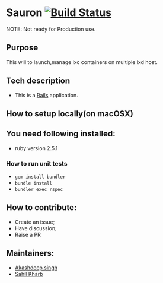 # Sauron [![Build Status](https://travis-ci.org/alexis-lxc/sauron.svg?branch=master)](https://travis-ci.org/alexis-lxc/sauron)

NOTE: Not ready for Production use.

## Purpose 

This will to launch,manage lxc containers on multiple lxd host.

## Tech description

* This is a [Rails](http://rubyonrails.org/) application.


## How to setup locally(on macOSX)

## You need following installed:

* ruby version 2.5.1

### How to run unit tests

*  ```gem install bundler```
* ```bundle install```
* ```bundler exec rspec```

## How to contribute:

* Create an issue;
* Have discussion;
* Raise a PR 

## Maintainers:

* [Akashdeep singh](https://github.com/bitfurry)
* [Sahil Kharb](https://github.com/akashkahlon)
